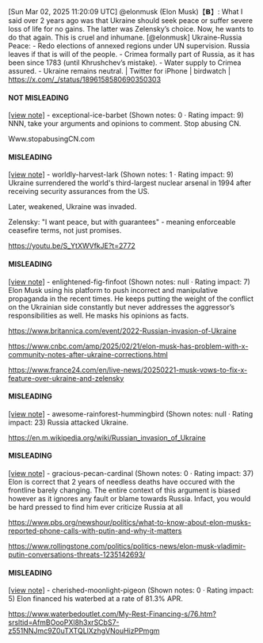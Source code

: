 [Sun Mar 02, 2025 11:20:09 UTC] @elonmusk (Elon Musk)【𝗕】: What I said over 2 years ago was that Ukraine should seek peace or suffer severe loss of life for no gains.  The latter was Zelensky’s choice.  Now, he wants to do that again.  This is cruel and inhumane. [@elonmusk] Ukraine-Russia Peace: - Redo elections of annexed regions under UN supervision. Russia leaves if that is will of the people. - Crimea formally part of Russia, as it has been since 1783 (until Khrushchev’s mistake). - Water supply to Crimea assured. - Ukraine remains neutral. | Twitter for iPhone | birdwatch | https://x.com/_/status/1896158580690350303

#### NOT MISLEADING

[[view note]](https://x.com/i/birdwatch/n/1896375244778246412) - exceptional-ice-barbet (Shown notes: 0 · Rating impact: 9)
NNN, take your arguments and opinions to comment. Stop abusing CN.

Www.stopabusingCN.com

#### MISLEADING

[[view note]](https://x.com/i/birdwatch/n/1896365470028296367) - worldly-harvest-lark (Shown notes: 1 · Rating impact: 9)
Ukraine surrendered the world's third-largest nuclear arsenal in 1994 after receiving security assurances from the US.

Later, weakened, Ukraine was invaded.

Zelensky: "I want peace, but with guarantees" - meaning enforceable ceasefire terms, not just promises.

https://youtu.be/S_YtXWVfkJE?t=2772

#### MISLEADING

[[view note]](https://x.com/i/birdwatch/n/1896289841987391493) - enlightened-fig-finfoot (Shown notes: null · Rating impact: 7)
Elon Musk using his platform to push incorrect and manipulative propaganda in the recent times. He keeps putting the weight of the conflict on the Ukrainian side constantly but never addresses the aggressor’s responsibilities as well. He masks his opinions as facts.

https://www.britannica.com/event/2022-Russian-invasion-of-Ukraine

https://www.cnbc.com/amp/2025/02/21/elon-musk-has-problem-with-x-community-notes-after-ukraine-corrections.html

https://www.france24.com/en/live-news/20250221-musk-vows-to-fix-x-feature-over-ukraine-and-zelensky

#### MISLEADING

[[view note]](https://x.com/i/birdwatch/n/1896197450719023371) - awesome-rainforest-hummingbird (Shown notes: null · Rating impact: 23)
Russia attacked Ukraine.


https://en.m.wikipedia.org/wiki/Russian_invasion_of_Ukraine

#### MISLEADING

[[view note]](https://x.com/i/birdwatch/n/1896276448903840147) - gracious-pecan-cardinal (Shown notes: 0 · Rating impact: 37)
Elon is correct that 2 years of needless deaths have occured with the frontline barely changing. The entire context of this argument is biased however as it ignores any fault or blame towards Russia. Infact, you would be hard pressed to find him ever criticize Russia at all

https://www.pbs.org/newshour/politics/what-to-know-about-elon-musks-reported-phone-calls-with-putin-and-why-it-matters

https://www.rollingstone.com/politics/politics-news/elon-musk-vladimir-putin-conversations-threats-1235142693/

#### MISLEADING

[[view note]](https://x.com/i/birdwatch/n/1896392572970348557) - cherished-moonlight-pigeon (Shown notes: 0 · Rating impact: 5)
Elon financed his waterbed at a rate of 81.3% APR. 

https://www.waterbedoutlet.com/My-Rest-Financing-s/76.htm?srsltid=AfmBOooPXl8h3xrSCbS7-z551NNJmc9Z0uTXTQLlXzhgVNouHizPPmgm
